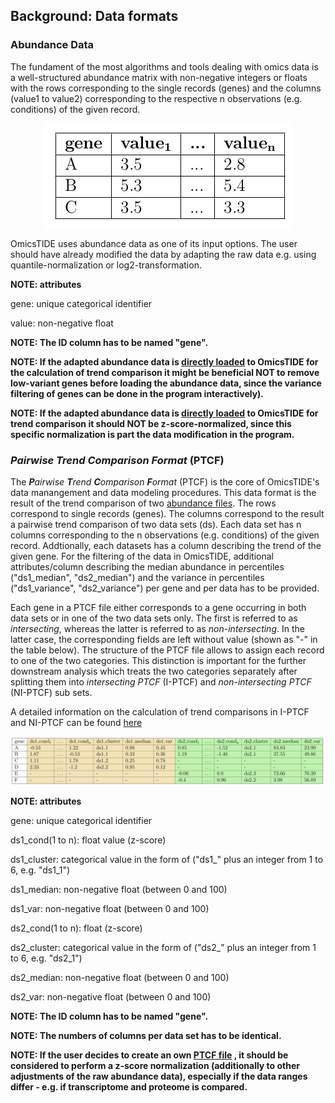 
## Background: Data formats

### Abundance Data
The fundament of the most algorithms and tools dealing with omics data is a well-structured abundance matrix with non-negative integers or floats with the rows corresponding to the single records (genes) and the columns (value1 to value2) corresponding to the respective n observations (e.g. conditions) of the given record.

<p align="center">
  <img src="../images/qnorm-log2.png" />
</p>

OmicsTIDE uses abundance data as one of its input options. The user should have already modified the data by adapting the raw data e.g. using quantile-normalization or log2-transformation. 

**NOTE: attributes**

gene: unique categorical identifier

value: non-negative float

**NOTE: The ID column has to be named "gene".**

**NOTE: If the adapted abundance data is [directly loaded](TUTORIAL.md/###-First-option:-Loading-up-to-four-abundance-files-for-pairwise-trend-comparisons) to OmicsTIDE for the calculation of trend comparison it might be beneficial NOT to remove low-variant genes before loading the abundance data, since the variance filtering of genes can be done in the program interactively).**

**NOTE: If the adapted abundance data is [directly loaded](TUTORIAL.md/###-First-option:-Loading-up-to-four-abundance-files-for-pairwise-trend-comparisons) to OmicsTIDE for trend comparison it should NOT be z-score-normalized, since this specific normalization is part the data modification in the program.**

### ***P**airwise **T**rend **C**omparison **F**ormat* (PTCF)
The ***P**airwise **T**rend **C**omparison **F**ormat* (PTCF) is the core of OmicsTIDE's data manangement and data modeling procedures. This data format is the result of the trend comparison of two [abundance files](TUTORIAL.md/###-First-option:-Loading-up-to-four-abundance-files-for-pairwise-trend-comparisons). The rows correspond to single records (genes). The columns correspond to the result a pairwise trend comparison of two data sets (ds). Each data set has n columns corresponding to the n observations (e.g. conditions) of the given record. Addtionally, each datasets has a column describing the trend of the given gene. For the filtering of the data in OmicsTIDE, additional attributes/column describing the median abundance in percentiles ("ds1_median", "ds2_median") and the variance in percentiles ("ds1_variance", "ds2_variance") per gene and per data has to be provided.

Each gene in a PTCF file either corresponds to a gene occurring in both data sets or in one of the two data sets only. The first is referred to as *intersecting*, whereas the latter is referred to as *non-intersecting*. In the latter case, the corresponding fields are left without value (shown as "-" in the table below). The structure of the PTCF file allows to assign each record to one of the two categories. This distinction is important for the further downstream analysis which treats the two categories separately after splitting them into *intersecting PTCF* (I-PTCF) and *non-intersecting PTCF* (NI-PTCF) sub sets.

A detailed information on the calculation of trend comparisons in I-PTCF and NI-PTCF can be found [here](TRENDCOMPARISON.md)

<p align="center">
  <img src="../images/ptcf__.png" />
</p>

**NOTE: attributes**

gene: unique categorical identifier

ds1_cond(1 to n): float value (z-score)

ds1_cluster: categorical value in the form of ("ds1_" plus an integer from 1 to 6, e.g. "ds1_1")

ds1_median: non-negative float (between 0 and 100)

ds1_var: non-negative float (between 0 and 100)

ds2_cond(1 to n): float (z-score)

ds2_cluster: categorical value in the form of ("ds2_" plus an integer from 1 to 6, e.g. "ds2_1")

ds2_median: non-negative float (between 0 and 100)

ds2_var: non-negative float (between 0 and 100)

**NOTE: The ID column has to be named "gene".**

**NOTE: The numbers of columns per data set has to be identical.**

**NOTE: If the user decides to create an own [PTCF file](TUTORIAL.md/###-Second-option:-Loading-PTCF-file-to-explore-a-pairwise-trend-comparison)
, it should be considered to perform a z-score normalization (additionally to other adjustments of the raw abundance data), especially if the data ranges differ - e.g. if transcriptome and proteome is compared.**
